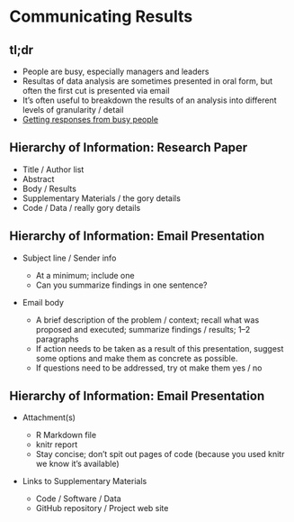 Communicating Results
================

## tl;dr

-   People are busy, especially managers and leaders
-   Resultas of data analysis are sometimes presented in oral form, but
    often the first cut is presented via email
-   It’s often useful to breakdown the results of an analysis into
    different levels of granularity / detail
-   [Getting responses from busy
    people](https://web.archive.org/web/20210301094427/https://simplystatistics.org/2011/09/23/getting-email-responses-from-busy-people/)

## Hierarchy of Information: Research Paper

-   Title / Author list
-   Abstract
-   Body / Results
-   Supplementary Materials / the gory details
-   Code / Data / really gory details

## Hierarchy of Information: Email Presentation

-   Subject line / Sender info

    -   At a minimum; include one
    -   Can you summarize findings in one sentence?

-   Email body

    -   A brief description of the problem / context; recall what was
        proposed and executed; summarize findings / results; 1–2
        paragraphs
    -   If action needs to be taken as a result of this presentation,
        suggest some options and make them as concrete as possible.
    -   If questions need to be addressed, try ot make them yes / no

## Hierarchy of Information: Email Presentation

-   Attachment(s)

    -   R Markdown file
    -   knitr report
    -   Stay concise; don’t spit out pages of code (because you used
        knitr we know it’s available)

-   Links to Supplementary Materials

    -   Code / Software / Data
    -   GitHub repository / Project web site
